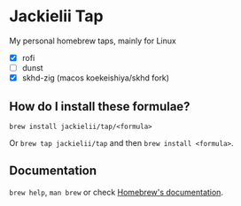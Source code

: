 # Jackielii Tap

My personal homebrew taps, mainly for Linux

- [x] rofi
- [ ] dunst
- [x] skhd-zig (macos koekeishiya/skhd fork)

## How do I install these formulae?

`brew install jackielii/tap/<formula>`

Or `brew tap jackielii/tap` and then `brew install <formula>`.

## Documentation

`brew help`, `man brew` or check [Homebrew's documentation](https://docs.brew.sh).
